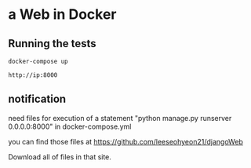 # a Web in Docker

## Running the tests
```
docker-compose up
```
```
http://ip:8000
```

## notification
need files for execution of a statement "python manage.py runserver 0.0.0.0:8000" in docker-compose.yml

you can find those files at https://github.com/leeseohyeon21/djangoWeb

Download all of files in that site.
